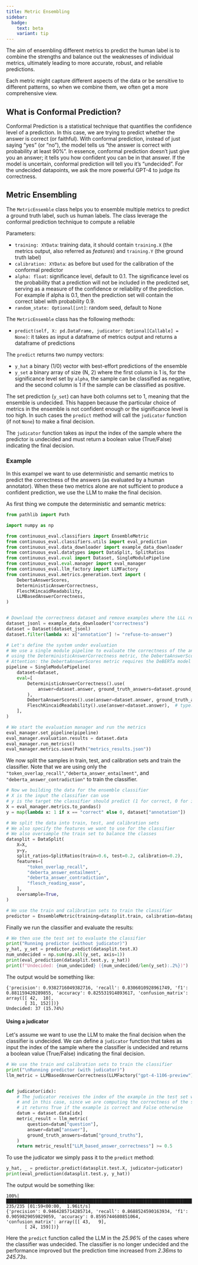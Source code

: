 ```yaml
---
title: Metric Ensembling
sidebar:
  badge:
    text: beta
    variant: tip
---
```



The aim of ensembling different metrics to predict the human label is to combine the strengths and balance out the weaknesses of individual metrics, ultimately leading to more accurate, robust, and reliable predictions. 

Each metric might capture different aspects of the data or be sensitive to different patterns, so when we combine them, we often get a more comprehensive view.

## What is Conformal Prediction?

Conformal Prediction is a statistical technique that quantifies the confidence level of a prediction.
In this case, we are trying to predict whether the answer is correct (or faithful).
With conformal prediction, instead of just saying “yes” (or “no”), the model tells us “the answer is correct with probability at least 90%”.
In essence, conformal prediction doesn’t just give you an answer; it tells you how confident you can be in that answer.
If the model is uncertain, conformal prediction will tell you it’s “undecided”. 
For the undecided datapoints, we ask the more powerful GPT-4 to judge its correctness.

## Metric Ensembling

The `MetricEnsemble` class helps you to ensemble multiple metrics to predict a ground truth label, such us human labels.
The class leverage the conformal prediction technique to compute a reliable 

Parameters:

- `training: XYData`: training data, it should contain `training.X` (the metrics output, also referred as _features_) and `training.Y` (the ground truth label)
- `calibration: XYData`: as before but used for the calibration of the conformal predictor
- `alpha: float`: significance level, default to 0.1. The significance level os the probability that a prediction will not be included in the predicted set, serving as a measure of the confidence or reliability of the prediction. For example if alpha is 0.1, then the prediction set will contain the correct label with probability 0.9.
- `random_state: Optional[int]`: random seed, default to None

The `MetricEnsemble` class has the following methods:

- `predict(self, X: pd.DataFrame, judicator: Optional[Callable] = None)`: it takes as input a dataframe of metrics output and returns a dataframe of predictions

The `predict` returns two numpy vectors:

- `y_hat` a binary (1/0) vector with best-effort predictions of the ensemble
- `y_set` a binary array of size (N, 2) where the first column is 1 is, for the significance level set by `alpha`, the sample can be classified as negative, and the second column is 1 if the sample can be classified as positive.

The set prediction (`y_set`) can have both columns set to 1, meaning that the ensemble is undecided.
This happen because the particular choice of metrics in the ensemble is not confident enough or the significance level is too high.
In such cases the `predict` method will call the `judicator` function (if not `None`) to make a final decision.

The `judicator` function takes as input the index of the sample where the predictor is undecided and must return a boolean value (True/False) indicating the final decision.

### Example

In this exampel we want to use deterministic and semantic metrics to predict the correctness of the answers (as evaluated by a human annotator).
When these two metrics alone are not sufficient to produce a confident prediction, we use the LLM to make the final decision.

As first thing we compute the deterministic and semantic metrics:

```python
from pathlib import Path

import numpy as np

from continuous_eval.classifiers import EnsembleMetric
from continuous_eval.classifiers.utils import eval_prediction
from continuous_eval.data_downloader import example_data_downloader
from continuous_eval.datatypes import DataSplit, SplitRatios
from continuous_eval.eval import Dataset, SingleModulePipeline
from continuous_eval.eval.manager import eval_manager
from continuous_eval.llm_factory import LLMFactory
from continuous_eval.metrics.generation.text import (
    DebertaAnswerScores,
    DeterministicAnswerCorrectness,
    FleschKincaidReadability,
    LLMBasedAnswerCorrectness,
)


# Download the correctness dataset and remove examples where the LLL refused to answer (i.e., said "I don't know")
dataset_jsonl = example_data_downloader("correctness")
dataset = Dataset(dataset_jsonl)
dataset.filter(lambda x: x["annotation"] != "refuse-to-answer")

# Let's define the system under evaluation
# We use a single module pipeline to evaluate the correctness of the answers
# using the DeterministicAnswerCorrectness metric, the DebertaAnswerScores metric, and the FleschKincaidReadability metric
# Attention: the DebertaAnswerScores metric requires the DeBERTa model (slow on CPU)
pipeline = SingleModulePipeline(
    dataset=dataset,
    eval=[
        DeterministicAnswerCorrectness().use(
            answer=dataset.answer, ground_truth_answers=dataset.ground_truths  # type: ignore
        ),
        DebertaAnswerScores().use(answer=dataset.answer, ground_truth_answers=dataset.ground_truths),  # type: ignore
        FleschKincaidReadability().use(answer=dataset.answer),  # type: ignore
    ],
)

# We start the evaluation manager and run the metrics
eval_manager.set_pipeline(pipeline)
eval_manager.evaluation.results = dataset.data
eval_manager.run_metrics()
eval_manager.metrics.save(Path("metrics_results.json"))
```

We now split the samples in train, test, and calibration sets and train the classifier.
Note that we are using only the `"token_overlap_recall"`,`"deberta_answer_entailment"`, and `"deberta_answer_contradiction"` to train the classifier. 

```python
# Now we building the data for the ensemble classifier
# X is the input the classifier can use
# y is the target the classifier should predict (1 for correct, 0 for incorrect)
X = eval_manager.metrics.to_pandas()
y = map(lambda x: 1 if x == "correct" else 0, dataset["annotation"])

# We split the data into train, test, and calibration sets
# We also specify the features we want to use for the classifier
# We also oversample the train set to balance the classes
datasplit = DataSplit(
    X=X,
    y=y,
    split_ratios=SplitRatios(train=0.6, test=0.2, calibration=0.2),
    features=[
        "token_overlap_recall",
        "deberta_answer_entailment",
        "deberta_answer_contradiction",
        "flesch_reading_ease",
    ],
    oversample=True,
)

# We use the train and calibration sets to train the classifier
predictor = EnsembleMetric(training=datasplit.train, calibration=datasplit.calibration)
```

Finally we run the classifier and evaluate the results:

```python
# We then use the test set to evaluate the classifier
print("Running predictor (without judicator)")
y_hat, y_set = predictor.predict(datasplit.test.X)
num_undecided = np.sum(np.all(y_set, axis=1))
print(eval_prediction(datasplit.test.y, y_hat))
print(f"Undecided: {num_undecided} ({num_undecided/len(y_set):.2%})")
```

The output would be something like:

```text
{'precision': 0.9382716049382716, 'recall': 0.8306010928961749, 'f1': 0.881159420289855, 'accuracy': 0.825531914893617, 'confusion_matrix': array([[ 42,  10],
       [ 31, 152]])}
Undecided: 37 (15.74%)
```

#### Using a judicator

Let's assume we want to use the LLM to make the final decision when the classifier is undecided.
We can define a `judicator` function that takes as input the index of the sample where the classifier is undecided and returns a boolean value (True/False) indicating the final decision.

```python
# We use the train and calibration sets to train the classifier
print("\nRunning predictor (with judicator)")
llm_metric = LLMBasedAnswerCorrectness(LLMFactory("gpt-4-1106-preview"))


def judicator(idx):
    # The judicator receives the index of the example in the test set where the classifier is undecided
    # and in this case, since we are computing the correctness of the sample,
    # it returns True if the example is correct and False otherwise
    datum = dataset.data[idx]
    metric_result = llm_metric(
        question=datum["question"],
        answer=datum["answer"],
        ground_truth_answers=datum["ground_truths"],
    )
    return metric_result["LLM_based_answer_correctness"] >= 0.5
```

To use the judicator we simply pass it to the `predict` method:

```python
y_hat, _ = predictor.predict(datasplit.test.X, judicator=judicator)
print(eval_prediction(datasplit.test.y, y_hat))
```

The output would be something like:

```text
100%|███████████████████████████████████████████████████████████████████████████████████████████████████████████████████████| 235/235 [01:59<00:00,  1.96it/s]
{'precision': 0.9464285714285714, 'recall': 0.8688524590163934, 'f1': 0.9059829059829059, 'accuracy': 0.8595744680851064, 'confusion_matrix': array([[ 43,   9],
       [ 24, 159]])}
```

Here the `predict` function called the LLM in the _25.96%_ of the cases where the classifier was undecided.
The classifier is no longer undecided and the performance improved but the prediction time increased from _2.36ms_ to _245.73s_.
